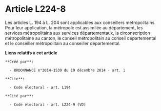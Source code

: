 # Article L224-8

Les articles L. 194 à L. 204 sont applicables aux conseillers métropolitains. Pour leur application, la métropole est
assimilée au département, les services métropolitains aux services départementaux, la circonscription métropolitaine au
canton, le conseil métropolitain au conseil départemental et le conseiller métropolitain au conseiller départemental.

**Liens relatifs à cet article**

	**Créé par**:

	  - ORDONNANCE n°2014-1539 du 19 décembre 2014 - art. 1

	**Cite**:

	  - Code électoral - art. L194

	**Cité par**:

	  - Code électoral - art. L224-9 (VD)
